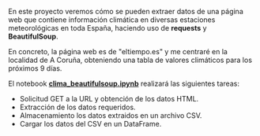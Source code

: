 En este proyecto veremos cómo se pueden extraer datos de una página web que contiene información climática en diversas estaciones meteorológicas en toda España, haciendo uso de **requests** y **BeautifulSoup**.

En concreto, la página web es de "eltiempo.es" y me centraré en la localidad de A Coruña, obteniendo una tabla de valores climáticos para los próximos 9 días.

El notebook [**clima_beautifulsoup.ipynb**](./clima_beautifulsoup.ipynb) realizará las siguientes tareas:

- Solicitud GET a la URL y obtención de los datos HTML.
- Extracción de los datos requeridos.
- Almacenamiento los datos extraidos en un archivo CSV.
- Cargar los datos del CSV en un DataFrame.

